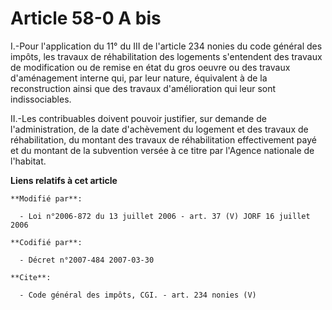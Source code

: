 # Article 58-0 A bis

I.-Pour l'application du 11° du III de l'article 234 nonies du code général des impôts, les travaux de réhabilitation des
logements s'entendent des travaux de modification ou de remise en état du gros oeuvre ou des travaux d'aménagement interne
qui, par leur nature, équivalent à de la reconstruction ainsi que des travaux d'amélioration qui leur sont indissociables. 

II.-Les contribuables doivent pouvoir justifier, sur demande de l'administration, de la date d'achèvement du logement et des
travaux de réhabilitation, du montant des travaux de réhabilitation effectivement payé et du montant de la subvention versée
à ce titre par l'Agence nationale de l'habitat.

**Liens relatifs à cet article**

	**Modifié par**:

	  - Loi n°2006-872 du 13 juillet 2006 - art. 37 (V) JORF 16 juillet 2006

	**Codifié par**:

	  - Décret n°2007-484 2007-03-30

	**Cite**:

	  - Code général des impôts, CGI. - art. 234 nonies (V)
